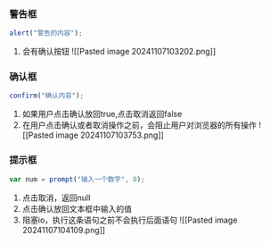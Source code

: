 ### 警告框
```js
alert("警告的内容");
```
1. 会有确认按钮
![[Pasted image 20241107103202.png]]

### 确认框
```js
confirm("确认内容");
```
1. 如果用户点击确认放回true,点击取消返回false
2. 在用户点击确认或者取消操作之前，会阻止用户对浏览器的所有操作
![[Pasted image 20241107103753.png]]
### 提示框
```js
var num = prompt("输入一个数字", 0);
```
1. 点击取消，返回null
2. 点击确认放回文本框中输入的值
3. 阻塞io，执行这条语句之前不会执行后面语句
![[Pasted image 20241107104109.png]]

